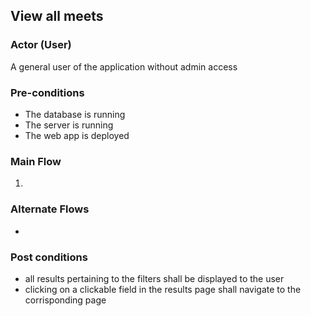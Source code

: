 ## View all meets

### Actor (User)
A general user of the application without admin access

### Pre-conditions
- The database is running
- The server is running
- The web app is deployed

### Main Flow
1. 

### Alternate Flows
- 

### Post conditions
- all results pertaining to the filters shall be displayed to the user
- clicking on a clickable field in the results page shall navigate to the corrisponding page
